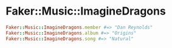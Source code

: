 # Faker::Music::ImagineDragons

```ruby
Faker::Music::ImagineDragons.member #=> "Dan Reynolds"
Faker::Music::ImagineDragons.album #=> "Origins"
Faker::Music::ImagineDragons.song #=> "Natural"
```
